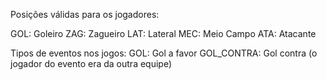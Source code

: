 Posições válidas para os jogadores:

GOL: Goleiro
ZAG: Zagueiro
LAT: Lateral
MEC: Meio Campo
ATA: Atacante


Tipos de eventos nos jogos:
GOL: Gol a favor
GOL_CONTRA: Gol contra (o jogador do evento era da outra equipe)